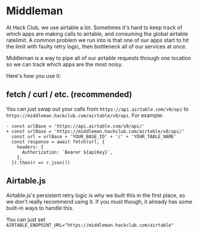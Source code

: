 # Middleman

At Hack Club, we use airtable a lot. Sometimes it's hard to keep track of which apps are making calls to airtable, and consuming the global airtable ratelimit. A common problem we run into is that one of our apps start to hit the limit with faulty retry logic, then bottleneck all of our services at once.

Middleman is a way to pipe all of our airtable requests through one location so we can track which apps are the most noisy.

Here's how you use it:

## fetch / curl / etc. (recommended)

You can just swap out your calls from `https://api.airtable.com/v0/api` to `https://middleman.hackclub.com/airtable/v0/api`. For example:

```git
- const urlBase = 'https://api.airtable.com/v0/api/'
+ const urlBase = 'https://middleman.hackclub.com/airtable/v0/api/'
  const url = urlBase + 'YOUR_BASE_ID' + '/' + 'YOUR_TABLE_NAME'
  const response = await fetch(url, {
    headers: {
      Authorization: `Bearer ${apiKey}`,
    },
  }).then(r => r.json())
```

## Airtable.js

Airtable.js's persistent retry logic is why we built this in the first place, so we don't really recommend using it. If you must though, it already has some built-in ways to handle this.

You can just set `AIRTABLE_ENDPOINT_URL="https://middleman.hackclub.com/airtable"`